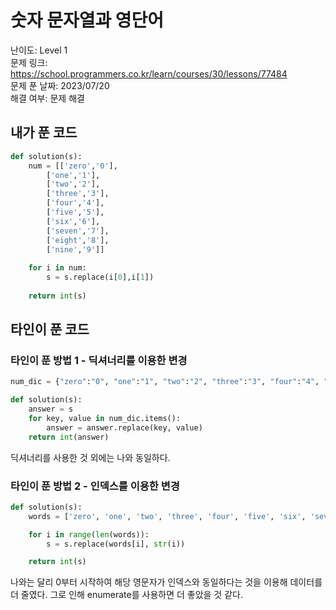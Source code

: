 # 숫자 문자열과 영단어

난이도: Level 1  
문제 링크: https://school.programmers.co.kr/learn/courses/30/lessons/77484  
문제 푼 날짜: 2023/07/20   
해결 여부: 문제 해결  

## 내가 푼 코드

```python
def solution(s):
    num = [['zero','0'],
        ['one','1'],
        ['two','2'],
        ['three','3'],
        ['four','4'],
        ['five','5'],
        ['six','6'],
        ['seven','7'],
        ['eight','8'],
        ['nine','9']]
    
    for i in num:
        s = s.replace(i[0],i[1])
    
    return int(s)
```

## 타인이 푼 코드

### 타인이 푼 방법 1 - 딕셔너리를 이용한 변경

```python
num_dic = {"zero":"0", "one":"1", "two":"2", "three":"3", "four":"4", "five":"5", "six":"6", "seven":"7", "eight":"8", "nine":"9"}

def solution(s):
    answer = s
    for key, value in num_dic.items():
        answer = answer.replace(key, value)
    return int(answer)
```

딕셔너리를 사용한 것 외에는 나와 동일하다.

### 타인이 푼 방법 2 - 인덱스를 이용한 변경

```python
def solution(s):
    words = ['zero', 'one', 'two', 'three', 'four', 'five', 'six', 'seven', 'eight', 'nine']

    for i in range(len(words)):
        s = s.replace(words[i], str(i))

    return int(s)
```

나와는 달리 0부터 시작하여 해당 영문자가 인덱스와 동일하다는 것을 이용해 데이터를 더 줄였다. 그로 인해 enumerate를 사용하면 더 좋았을 것 같다.
